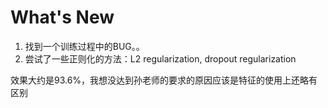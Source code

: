 What's New
=====================

1. 找到一个训练过程中的BUG。。
2. 尝试了一些正则化的方法：L2 regularization, dropout regularization

效果大约是93.6%，我想没达到孙老师的要求的原因应该是特征的使用上还略有区别
